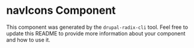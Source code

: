 # navIcons Component

This component was generated by the `drupal-radix-cli` tool. Feel free to update this README to provide more information about your component and how to use it.